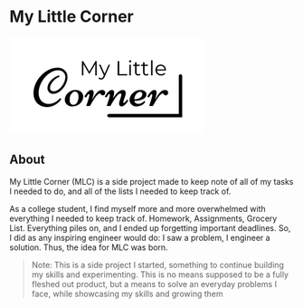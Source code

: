 # My Little Corner

![My Little Corner Logo](./src/res/imgs/Logo-WhiteBG.png)

## About

My Little Corner (MLC) is a side project made to keep note of all of my tasks I needed to do, and all of the lists I needed to keep track of. 

As a college student, I find myself more and more overwhelmed with everything I needed to keep track of. Homework, Assignments, Grocery List. Everything piles on, and I ended up forgetting important deadlines. So, I did as any inspiring engineer would do: I saw a problem, I engineer a solution. Thus, the idea for MLC was born.

>Note: This is a side project I started, something to continue building my skills and experimenting. This is no means supposed to be a fully fleshed out product, but a means to solve an everyday problems I face, while showcasing my skills and growing them



